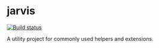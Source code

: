 # jarvis

[![Build status](https://ci.appveyor.com/api/projects/status/9x8r5omely5ot2sv?svg=true)](https://ci.appveyor.com/project/ocinbat/jarvis)

A utility project for commonly used helpers and extensions.
